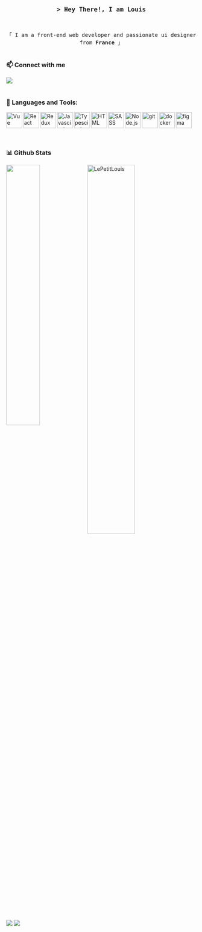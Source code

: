 <!-- Intro  -->
<h3 align="center">
        <samp>&gt; Hey There!, I am Louis</samp>
</h3>
<br>

<p align="center">
        <!-- Organisation  -->
        <samp>
           「 I am a front-end web developer and passionate ui designer from <b>France</b> 」
                <br>
                <br>
        </samp>
</p>

### 📫 Connect with me
<a href="https://www.linkedin.com/in/louis-poupat-84b3a81a9/" target="_blank">
<img src="https://img.shields.io/badge/LinkedIn--blue" />
</a>

<br>
<br>

### 🔨 Languages and Tools:
<a href="https://vuejs.org" target="_blank"> <img align="left" alt="Vue" height ="42px"  src="https://raw.githubusercontent.com/rahul-jha98/github_readme_icons/main/language_and_tools/square/vue/vue.svg"> </a>
<a href="https://reactjs.org/" target="_blank"> <img align="left" alt="React" height ="42px" src="https://raw.githubusercontent.com/rahul-jha98/github_readme_icons/main/language_and_tools/square/react/react.svg"></a>
<a href="https://redux.js.org" target="_blank"> <img align="left" alt="Redux" height ="42px" src="https://raw.githubusercontent.com/rahul-jha98/github_readme_icons/main/language_and_tools/square/redux/redux.svg"></a>
<a href="https://www.typescriptlang.org/" target="_blank"><img align="left" alt="Javascirpt" height ="42px" src="https://raw.githubusercontent.com/rahul-jha98/github_readme_icons/main/language_and_tools/square/typescript/typescript.svg"></a>
<a href="https://www.typescriptlang.org/" target="_blank"><img align="left" alt="Typescirpt" height ="42px" src="https://raw.githubusercontent.com/rahul-jha98/github_readme_icons/main/language_and_tools/square/javascript/javascript.svg"></a>
<a href="https://developer.mozilla.org/fr/docs/Web/JavaScript" target="_blank"> <img align="left" alt="HTML" height ="42px" src="https://raw.githubusercontent.com/rahul-jha98/github_readme_icons/main/language_and_tools/square/html/html.svg"></a>
<a href="https://sass-lang.com" target="_blank"> <img align="left" alt="SASS" height ="42px" src="https://raw.githubusercontent.com/rahul-jha98/github_readme_icons/main/language_and_tools/square/sass/sass.svg"></a>
<a href="https://nodejs.org" target="_blank"><img align="left" alt="Node.js" height ="42px" src="https://raw.githubusercontent.com/rahul-jha98/github_readme_icons/main/language_and_tools/square/node/node.svg"></a>
<a href="https://git-scm.com/" target="_blank"> <img src="https://raw.githubusercontent.com/rahul-jha98/github_readme_icons/main/language_and_tools/square/git-scm/git-scm.svg" align="left" alt="git" height='42px'/> </a>
<a href="https://www.docker.com" target="_blank"> <img src="https://raw.githubusercontent.com/rahul-jha98/github_readme_icons/main/language_and_tools/square/docker/docker.svg" align="left" alt="docker" height='42px'/> </a>
<a href="https://www.figma.com/" target="_blank"> <img src="https://raw.githubusercontent.com/rahul-jha98/github_readme_icons/main/language_and_tools/square/figma/figma.svg" alt="figma" height='42px'/> </a>

<br>

### 📊 Github Stats
<a href="https://github.com/LePetitLouis/github-readme-stats"><img align="left" width="42%" src="https://github-readme-stats.vercel.app/api/top-langs/?username=LePetitLouis&layout=compact&theme=dark" /></a>
<img width="50%" src="https://github-readme-streak-stats.herokuapp.com/?user=LePetitLouis&theme=dark" alt="LePetitLouis" />

<br/>

![](https://komarev.com/ghpvc/?username=LePetitLouis&color=brightgreen)
![](https://visitor-badge.glitch.me/badge?page_id=LePetitLouis.LePetitLouis)
